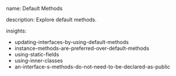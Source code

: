name: Default Methods

description: Explore default methods.


insights:
  - updating-interfaces-by-using-default-methods
  - instance-methods-are-preferred-over-default-methods
  - using-static-fields
  - using-inner-classes
  - an-interface-s-methods-do-not-need-to-be-declared-as-public